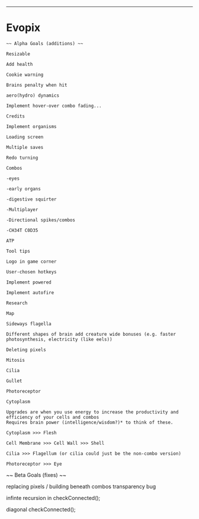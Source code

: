 ***
# Evopix
~~~~~~~~~~~~~~~~~~~~~~~~~~~~~~~~~~~~~~~~~~~~~~~~~~~~~~~~~~~~~~~~~~~~~~~~~~~~~~~~~~~~~~~~~~~~~~~~~~~~~~~~~~~~~~~~~~~~~~~~~~~~~
~~ Alpha Goals (additions) ~~

Resizable

Add health

Cookie warning

Brains penalty when hit

aero(hydro) dynamics

Implement hover-over combo fading...

Credits

Implement organisms

Loading screen

Multiple saves

Redo turning

Combos

-eyes

-early organs

-digestive squirter

-Multiplayer

-Directional spikes/combos

-CH34T C0D35

ATP

Tool tips

Logo in game corner

User-chosen hotkeys

Implement powered

Implement autofire

Research

Map

Sideways flagella

Different shapes of brain add creature wide bonuses (e.g. faster photosynthesis, electricity (like eels))

Deleting pixels

Mitosis

Cilia

Gullet

Photoreceptor

Cytoplasm

Upgrades are when you use energy to increase the productivity and efficiency of your cells and combos
Requires brain power (intelligence/wisdom?)* to think of these.

Cytoplasm >>> Flesh

Cell Membrane >>> Cell Wall >>> Shell

Cilia >>> Flagellum (or cilia could just be the non-combo version)

Photoreceptor >>> Eye

~~~~~~~~~~~~~~~~~~~~~~~~~~~~~~~~~~~~~~~~~~~~~~~~~~~~~~~~~~~~~~~~~~~~~~~~~~~~~~~~~~~~~~~~~~~~~~~~~~~~~~~~~~~~~~~~~~~~~~~~~~~~~
~~ Beta Goals (fixes) ~~

replacing pixels / building beneath combos transparency bug

infinte recursion in checkConnected();

diagonal checkConnected();
